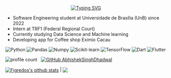 <p align="center"><a href="https://git.io/typing-svg"><img src="https://readme-typing-svg.demolab.com?font=Playfair+Display&weight=500&size=30&pause=2000&color=FFFFFF&background=0d1116&center=true&vCenter=true&random=false&width=435&lines=Hi%2C+I'm+Matheus" alt="Typing SVG" /></a></p>

- Software Engineering student at Universidade de Brasília (UnB) since 2022
- Intern at TRF1 (Federal Regional Court)
- Currently studying Data Science and Machine learning
- Developing app for Coffee shop Eximio Cacau

![Python](https://img.shields.io/badge/Python-%2302569B?style=flat&logo=python&logoColor=white)
![Pandas](https://img.shields.io/badge/Pandas-%2302569B?style=flat&logo=pandas&logoColor=white)
![Numpy](https://img.shields.io/badge/Numpy-%2302569B?style=flat&logo=numpy&logoColor=white)
![Scikit-learn](https://img.shields.io/badge/Scikit_Learn-%2302569B?style=flat&logo=scikitlearn&logoColor=white)
![TensorFlow](https://img.shields.io/badge/TensorFlow-%2302569B?style=flat&logo=tensorflow&logoColor=white)
![Dart](https://img.shields.io/badge/dart-%2302569B.svg?style=flat&logo=dart&logoColor=white)
![Flutter](https://img.shields.io/badge/Flutter-%2302569B.svg?style=flat&logo=Flutter&logoColor=white)

![profile count](https://komarev.com/ghpvc/?username=figredos&color=red) &nbsp;
[![GitHub AbhishekSinghDhadwal](https://img.shields.io/github/followers/figredos?label=follow&style=social)](https://github.com/figredos)


<a href="https://github.com/figredos/github-readme-stats"><img align="center" src="https://github-readme-stats.vercel.app/api?username=figredos&show_icons=true&include_all_commits=true&theme=transparent&hide_border=true" alt="Figredos's github stats" /></a> | <a href="https://github.com/figredos/github-readme-stats"><img align="center" src="https://github-readme-stats.vercel.app/api/top-langs/?username=figredos&layout=compact&theme=transparent&hide_border=true" /></a>
